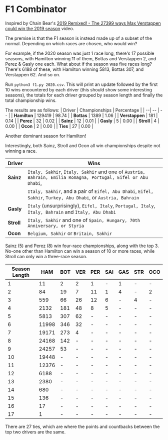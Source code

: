 # F1 Combinator
Inspired by Chain Bear's [2019 Remixed! - The 27399 ways Max Verstappen could win the 2019 season](https://www.youtube.com/watch?v=jfa5O8sg8g0&ab_channel=ChainBear) video.

The premise is that the F1 season is instead made up of a subset of the normal. Depending on which races are chosen, who would win?

For example, if the 2020 season was just 1 race long, there's 17 possible seasons, with Hamilton winning 11 of them, Bottas and Verstappen 2, and Perez & Gasly one each. What about if the season was five races long? There's 6188 of these, with Hamilton winning 5813, Bottas 307, and Verstappen 62. And so on.

Run `python3 f1.py 2020.csv`. This will print an update followed by the first 10 wins encountered by each driver (this should show some interesting seasons), the totals for each driver grouped by season length and finally the total championship wins.

The results are as follows:
| Driver | Championships | Percentage |
| --| -- | -- |
| **Hamilton** | 129419 | 98.74 |
| **Bottas** | 1389 | 1.06 |
| **Verstappen** | 181 | 0.14 |
| **Perez** | 32 | 0.02 |
| **Sainz** | 12 | 0.01 |
| **Gasly** | 5 | 0.00 |
| **Stroll** | 4 | 0.00 |
| **Ocon** | 2 | 0.00 |
| **Ties** | 27 | 0.00 |

Another dominant season for Hamilton!

Interestingly, both Sainz, Stroll and Ocon all win championships despite not winning a race.

| Driver | Wins |
| -- | -- | 
| **Sainz** | `Italy, Sakhir`, `Italy, Sakhir` and one of `Austria, Bahrain, Emilia Romagna, Portugal, Eifel or Abu Dhabi`, |
| | `Italy, Sakhir`, and  a pair of `Eifel, Abu Dhabi`, `Eifel, Sakhir`, `Turkey, Abu Dhabi`, or `Austria, Bahrain` |
| **Gasly** | `Italy` (unsurprisingly), `Eifel, Italy`, `Portugal, Italy`, `Italy, Bahrain` and `Italy, Abu Dhabi` |
| **Stroll** | `Italy, Sakhir` and one of `Spain, Hungary, 70th Anniversary, or Styria` |
| **Ocon** | `Belgium, Sakhir` or `Britain, Sakhir` |


Sainz (5) and Perez (8) win four-race championships, along with the top 3.
No-one other than Hamilton can win a season of 10 or more races, while Stroll can only win a three-race season.

| Season Length | HAM | BOT | VER | PER | SAI | GAS | STR | OCO |
| -- | -- | -- | -- | -- | -- | -- | -- | -- |
| 1 | 11 | 2 | 2 | 1 | - | 1 | - | - |
| 2 | 84 | 19 | 7 | 11 | 1 | 4 | - | 2 | 
| 3 | 559 | 66 | 26 | 12 | 6 | - | 4 | - |
| 4 | 2132 | 181 | 48 | 8 | 5 | - | - | - |
| 5 | 5813 | 307 | 62 | - | - | - | - | - |
| 6 | 11998 | 346 | 32 | - | - | - | - | - |
| 7 | 19171 | 273 | 4 | - | - | - | - | - |
| 8 | 24168 | 142 | - | - | - | - | - | - |
| 9 | 24257 | 53 | - | - | - | - | - | - |
| 10 | 19448 | - | - | - | - | - | - | - |
| 11 | 12376 | - | - | - | - | - | - | - |
| 12 | 6188 | - | - | - | - | - | - | - |
| 13 | 2380 | - | - | - | - | - | - | - |
| 14 | 680 | - | - | - | - | - | - | - |
| 15 | 136 | - | - | - | - | - | - | - |
| 16 | 17 | - | - | - | - | - | - | - |
| 17 | 1 | - | - | - | - | - | - | - |

There are 27 ties, which are where the points and countbacks between the top two drivers are the same.
